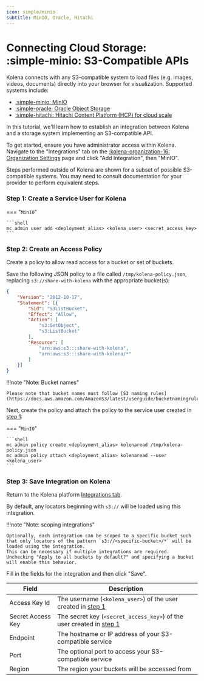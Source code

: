 ```yaml
---
icon: simple/minio
subtitle: MinIO, Oracle, Hitachi
---
```


# Connecting Cloud Storage: <nobr>:simple-minio: S3-Compatible APIs</nobr>

Kolena connects with any S3-compatible system to load files (e.g. images, videos, documents) directly into your browser
for visualization. Supported systems include:

- [:simple-minio: MinIO](https://min.io)
- [:simple-oracle: Oracle Object Storage](https://docs.oracle.com/en-us/iaas/Content/Object/Tasks/s3compatibleapi.htm)
- [:simple-hitachi: Hitachi Content Platform (HCP) for cloud scale](https://knowledge.hitachivantara.com/Documents/Storage/HCP_for_Cloud_Scale)

In this tutorial, we'll learn how to establish an integration between Kolena and a storage system implementing an
S3-compatible API.

To get started, ensure you have administrator access within Kolena.
Navigate to the "Integrations" tab on the [:kolena-organization-16: Organization Settings](https://app.kolena.io/redirect/organization?tab=integrations) page and click "Add Integration", then "MinIO".

Steps performed outside of Kolena are shown for a subset of possible S3-compatible systems.
You may need to consult documentation for your provider to perform equivalent steps.

### Step 1: Create a Service User for Kolena


=== "`MinIO`"

    ```shell
    mc admin user add <deployment_alias> <kolena_user> <secret_access_key>
    ```

### Step 2: Create an Access Policy

Create a policy to allow read access for a bucket or set of buckets.

Save the following JSON policy to a file called `/tmp/kolena-policy.json`, replacing `s3://share-with-kolena` with the appropriate bucket(s):


```json
{
    "Version": "2012-10-17",
    "Statement": [{
        "Sid": "S3ListBucket",
        "Effect": "Allow",
        "Action": [
            "s3:GetObject",
            "s3:ListBucket"
        ],
        "Resource": [
            "arn:aws:s3:::share-with-kolena",
            "arn:aws:s3:::share-with-kolena/*"
        ]
    }]
}
```

!!!note "Note: Bucket names"

    Please note that bucket names must follow [S3 naming rules](https://docs.aws.amazon.com/AmazonS3/latest/userguide/bucketnamingrules.html)

Next, create the policy and attach the policy to the service user created in [step 1](#step-1-create-a-service-user-for-kolena):

=== "`MinIO`"

    ```shell
    mc admin policy create <deployment_alias> kolenaread /tmp/kolena-policy.json
    mc admin policy attach <deployment_alias> kolenaread --user <kolena_user>
    ```

### Step 3: Save Integration on Kolena

Return to the Kolena platform [Integrations tab](https://app.kolena.io/redirect/organization?tab=integrations).

By default, any locators beginning with `s3://` will be loaded using this integration.

!!!note "Note: scoping integrations"

    Optionally, each integration can be scoped to a specific bucket such that only locators of the pattern `s3://<specific-bucket>/*` will be loaded using the integration.
    This can be necessary if multiple integrations are required.
    Unchecking "Apply to all buckets by default?" and specifying a bucket will enable this behavior.

Fill in the fields for the integration and then click "Save".

| Field | Description |
|---|---|
| Access Key Id | The username (`<kolena_user>`) of the user created in [step 1](#step-1-create-a-service-user-for-kolena) |
| Secret Access Key | The secret key (`<secret_access_key>`) of the user created in [step 1](#step-1-create-a-service-user-for-kolena) |
| Endpoint | The hostname or IP address of your S3-compatible service |
| Port | The optional port to access your S3-compatible service |
| Region | The region your buckets will be accessed from |
